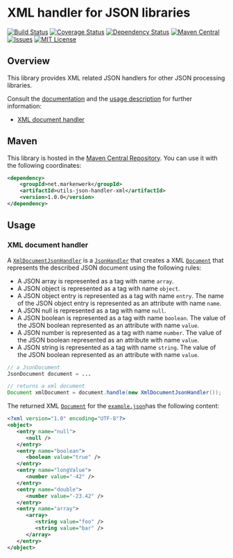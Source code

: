 # XML handler for JSON libraries

[![Build Status](https://travis-ci.org/markenwerk/java-utils-json-handler-xml.svg?branch=master)](https://travis-ci.org/markenwerk/java-utils-json-handler-xml)
[![Coverage Status](https://coveralls.io/repos/github/markenwerk/java-utils-json-handler-xml/badge.svg?branch=master)](https://coveralls.io/github/markenwerk/java-utils-json-handler-xml?branch=master)
[![Dependency Status](https://www.versioneye.com/user/projects/571e48cdfcd19a0039f1805b/badge.svg)](https://www.versioneye.com/user/projects/571e48cdfcd19a0039f1805b)
[![Maven Central](https://maven-badges.herokuapp.com/maven-central/net.markenwerk/utils-json-handler-xml/badge.svg)](https://maven-badges.herokuapp.com/maven-central/net.markenwerk/utils-json-handler-xml)
[![Issues](https://img.shields.io/github/issues/markenwerk/java-utils-json-handler-xml.svg)](https://github.com/markenwerk/java-utils-json-handler-xml/issues)
[![MIT License](https://img.shields.io/badge/license-MIT-brightgreen.svg)](https://github.com/markenwerk/java-utils-json-handler-xml/blob/master/LICENSE)

## Overview

This library provides XML related JSON handlers for other JSON processing libraries.

Consult the [documentation](http://markenwerk.github.io/java-utils-json-handler-xml/javadoc/index.html) and the [usage description](#usage) for further information:

- [XML document handler](#xml-document-handler)

## Maven

This library is hosted in the [Maven Central Repository](https://maven-badges.herokuapp.com/maven-central/net.markenwerk/utils-json-handler-xml). You can use it with the following coordinates:

```xml
<dependency>
	<groupId>net.markenwerk</groupId>
	<artifactId>utils-json-handler-xml</artifactId>
	<version>1.0.0</version>
</dependency>
```
 
## Usage

### XML document handler

A [`XmlDocumentJsonHandler`][XmlDocumentJsonHandler] is a [`JsonHandler`][JsonHandler] that creates a XML [`Document`][Document] that represents the described JSON document using the following rules:

- A JSON array is represented as a tag with name `array`.
- A JSON object is represented as a tag with name `object`.
- A JSON object entry is represented as a tag with name `entry`. The name of the JSON object entry is represented as an attribute with name `name`.
- A JSON null is represented as a tag with name `null`.
- A JSON boolean is represented as a tag with name `boolean`. The value of the JSON boolean represented as an attribute with name `value`.
- A JSON number is represented as a tag with name `number`. The value of the JSON boolean represented as an attribute with name `value`.
- A JSON string is represented as a tag with name `string`. The value of the JSON boolean represented as an attribute with name `value`.

```java
// a JsonDocument
JsonDocument document = ...

// returns a xml document  
Document xmlDocument = document.handle(new XmlDocumentJsonHandler());
```

The returned XML [`Document`][Document] for the [`example.json`](https://gist.github.com/toKrause/208992e7625f0b8a9d04e7283f09fc26)has the following content:

```xml
<?xml version="1.0" encoding="UTF-8"?>
<object>
   <entry name="null">
      <null />
   </entry>
   <entry name="boolean">
      <boolean value="true" />
   </entry>
   <entry name="longValue">
      <number value="-42" />
   </entry>
   <entry name="double">
      <number value="-23.42" />
   </entry>
   <entry name="array">
      <array>
         <string value="foo" />
         <string value="bar" />
      </array>
   </entry>
</object>
```

[XmlDocumentJsonHandler]: http://markenwerk.github.io/java-utils-json-handler-xml/index.html?net/markenwerk/utils/json/handler/xml/XmlDocumentJsonHandler.html

[JsonHandler]: http://markenwerk.github.io/java-utils-json-handler/index.html?net/markenwerk/utils/json/handler/JsonHandler.html

[Document]: https://docs.oracle.com/javase/8/docs/api/index.html?org/w3c/dom/Document.html


